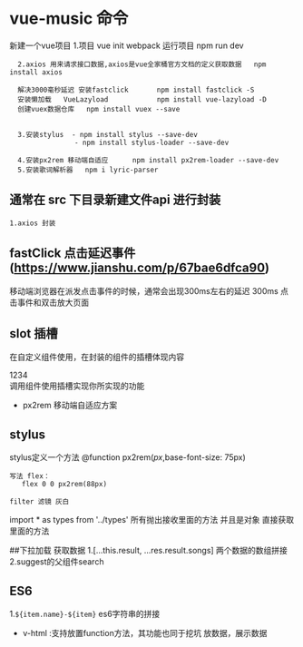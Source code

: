 # vue-music 命令

 新建一个vue项目 
      1.项目  vue init webpack
                        运行项目      npm run dev

      2.axios 用来请求接口数据,axios是vue全家桶官方文档的定义获取数据   npm install axios

      解决3000毫秒延迟 安装fastclick       npm install fastclick -S
      安装懒加载   VueLazyload            npm install vue-lazyload -D
      创建vuex数据仓库   npm install vuex --save


      3.安装stylus  - npm install stylus --save-dev
                    - npm install stylus-loader --save-dev

      4.安装px2rem 移动端自适应      npm install px2rem-loader --save-dev
      5.安装歌词解析器   npm i lyric-parser






 ## 通常在 src 下目录新建文件api 进行封装
    1.axios 封装



## fastClick 点击延迟事件   (https://www.jianshu.com/p/67bae6dfca90)
  移动端浏览器在派发点击事件的时候，通常会出现300ms左右的延迟  300ms 点击事件和双击放大页面



## slot 插槽
  在自定义组件使用，在封装的组件的插槽体现内容  <div slot="left-icon">1234</div>
    调用组件使用插槽实现你所实现的功能
- px2rem 移动端自适应方案

## stylus 
  stylus定义一个方法
    @function px2rem($px,$base-font-size: 75px)

    写法 flex：
       flex 0 0 px2rem(88px)

    filter 滤镜 灰白

import * as types from '../types' 所有抛出接收里面的方法 并且是对象 直接获取里面的方法

##下拉加载 获取数据 
 1.[...this.result, ...res.result.songs]  两个数据的数组拼接  
  2.suggest的父组件search

## ES6
1.`${item.name}-${item}` es6字符串的拼接


 - v-html :支持放置function方法，其功能也同于挖坑 放数据，展示数据
